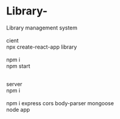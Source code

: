 # Library-
Library  management system <br> <br>
cient <br>
npx create-react-app library <br> <br>
npm i <br>
npm start <br> <br>



server <br>
npm i <br> <br>
npm i express cors body-parser mongoose <br>
node app <br>
